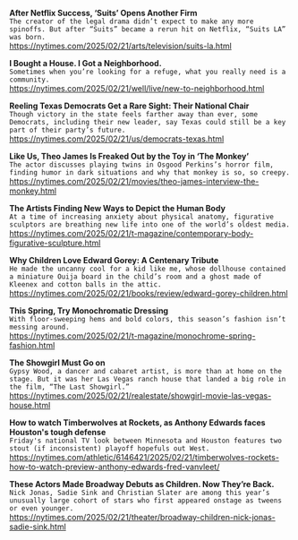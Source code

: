 **After Netflix Success, ‘Suits’ Opens Another Firm**\
`The creator of the legal drama didn’t expect to make any more spinoffs. But after “Suits” became a rerun hit on Netflix, “Suits LA” was born.`\
https://nytimes.com/2025/02/21/arts/television/suits-la.html

**I Bought a House. I Got a Neighborhood.**\
`Sometimes when you’re looking for a refuge, what you really need is a community.`\
https://nytimes.com/2025/02/21/well/live/new-to-neighborhood.html

**Reeling Texas Democrats Get a Rare Sight: Their National Chair**\
`Though victory in the state feels farther away than ever, some Democrats, including their new leader, say Texas could still be a key part of their party’s future.`\
https://nytimes.com/2025/02/21/us/democrats-texas.html

**Like Us, Theo James Is Freaked Out by the Toy in ‘The Monkey’**\
`The actor discusses playing twins in Osgood Perkins’s horror film, finding humor in dark situations and why that monkey is so, so creepy.`\
https://nytimes.com/2025/02/21/movies/theo-james-interview-the-monkey.html

**The Artists Finding New Ways to Depict the Human Body**\
`At a time of increasing anxiety about physical anatomy, figurative sculptors are breathing new life into one of the world’s oldest media.`\
https://nytimes.com/2025/02/21/t-magazine/contemporary-body-figurative-sculpture.html

**Why Children Love Edward Gorey: A Centenary Tribute**\
`He made the uncanny cool for a kid like me, whose dollhouse contained a miniature Ouija board in the child’s room and a ghost made of Kleenex and cotton balls in the attic.`\
https://nytimes.com/2025/02/21/books/review/edward-gorey-children.html

**This Spring, Try Monochromatic Dressing**\
`With floor-sweeping hems and bold colors, this season’s fashion isn’t messing around.`\
https://nytimes.com/2025/02/21/t-magazine/monochrome-spring-fashion.html

**The Showgirl Must Go on**\
`Gypsy Wood, a dancer and cabaret artist, is more than at home on the stage. But it was her Las Vegas ranch house that landed a big role in the film, “The Last Showgirl.”`\
https://nytimes.com/2025/02/21/realestate/showgirl-movie-las-vegas-house.html

**How to watch Timberwolves at Rockets, as Anthony Edwards faces Houston's tough defense**\
`Friday's national TV look between Minnesota and Houston features two stout (if inconsistent) playoff hopefuls out West.`\
https://nytimes.com/athletic/6146421/2025/02/21/timberwolves-rockets-how-to-watch-preview-anthony-edwards-fred-vanvleet/

**These Actors Made Broadway Debuts as Children. Now They’re Back.**\
`Nick Jonas, Sadie Sink and Christian Slater are among this year’s unusually large cohort of stars who first appeared onstage as tweens or even younger.`\
https://nytimes.com/2025/02/21/theater/broadway-children-nick-jonas-sadie-sink.html

